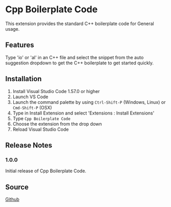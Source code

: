 # Cpp Boilerplate Code

This extension provides the standard C++ boilerplate code for General usage.

## Features

Type 'io' or 'al' in an C++ file and select the snippet from the auto suggestion dropdown to get the C++ boilerplate to get started quickly.

<!-- ![feature X](icon.png) -->

## Installation

1. Install Visual Studio Code 1.57.0 or higher
2. Launch VS Code
3. Launch the command palette by using `Ctrl-Shift-P` (Windows, Linux) or `Cmd-Shift-P` (OSX)
4. Type in Install Extension and select 'Extensions : Install Extensions'
5. Type `Cpp Boilerplate Code`
6. Choose the extension from the drop down
7. Reload Visual Studio Code

## Release Notes

### 1.0.0

Initial release of Cpp Boilerplate Code.

## Source

[Github]()
